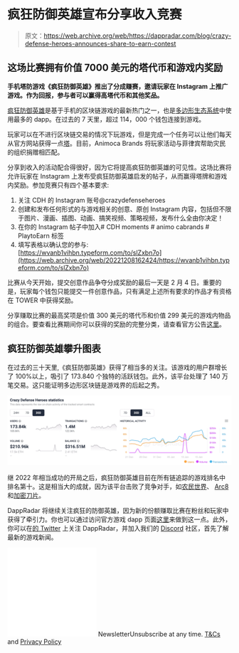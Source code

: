 # 疯狂防御英雄宣布分享收入竞赛

> 原文：<https://web.archive.org/web/https://dappradar.com/blog/crazy-defense-heroes-announces-share-to-earn-contest>

## 这场比赛拥有价值 7000 美元的塔代币和游戏内奖励

**手机塔防游戏《疯狂防御英雄》推出了分成赚赛，邀请玩家在 Instagram 上推广游戏。作为回报，参与者可以赢得高塔代币和其他奖品。**

[疯狂防御英雄](https://web.archive.org/web/20221208162424/https://dappradar.com/multichain/games/crazy-defense-heroes)是基于手机的区块链游戏的最新热门之一，也是[多边形生态系统](https://web.archive.org/web/20221208162424/https://dappradar.com/rankings/protocol/polygon)中使用最多的 dapp。在过去的 7 天里，超过 114，000 个钱包连接到游戏。

玩家可以在不进行区块链交易的情况下玩游戏，但是完成一个任务可以让他们每天从官方网站获得一点[塔](https://web.archive.org/web/20221208162424/https://dappradar.com/hub/token/polygon/TOWER?from=0x1c9922314ed1415c95b9fd453c3818fd41867d0b)。目前，Animoca Brands 将玩家活动与菲律宾帮助灾民的组织捐赠相匹配。

分享到收入的活动配合得很好，因为它将提高疯狂防御英雄的可见性。这场比赛将允许玩家在 Instagram 上发布受疯狂防御英雄启发的帖子，从而赢得塔牌和游戏内奖励。参加竞赛只有四个基本要求:

1.  关注 CDH 的 Instagram 账号@crazydefenseheroes
2.  创建和发布任何形式的与游戏相关的创意、原创 Instagram 内容，包括但不限于图片、漫画、插图、动画、搞笑视频、策略视频，发布什么全由你决定！
3.  在你的 Instagram 帖子中加入# CDH moments # animo cabrands # PlaytoEarn 标签
4.  填写表格以确认您的参与:[https://wvanb1vihbn.typeform.com/to/slZxbn7o](https://web.archive.org/web/20221208162424/https://wvanb1vihbn.typeform.com/to/slZxbn7o)

比赛从今天开始，提交创意作品争夺分成奖励的最后一天是 2 月 4 日。重要的是，玩家每个钱包只能提交一件创意作品，只有满足上述所有要求的作品才有资格在 TOWER 中获得奖励。

分享赚取比赛的最高奖项是价值 300 美元的塔代币和价值 299 美元的游戏内物品的组合。要查看比赛期间你可以获得的奖励的完整分类，请查看官方公告[这里](https://web.archive.org/web/20221208162424/https://medium.com/tower-token/crazy-defense-heroes-share-to-earn-is-here-baf56d9e66c2)。

## 疯狂防御英雄攀升图表

在过去的三十天里,《疯狂防御英雄》获得了相当多的关注。该游戏的用户群增长了 100%以上，吸引了 173.840 个独特的活跃钱包。此外，该平台处理了 140 万笔交易。这只能证明多边形区块链是游戏界的后起之秀。

![](img/84ec12c2a0210f9c8310a161bfae6528.png)

继 2022 年相当成功的开局之后，疯狂防御英雄目前在所有链追踪的游戏排名中排名第十。这是相当大的成就，因为该平台击败了竞争对手，如[农民世界](https://web.archive.org/web/20221208162424/https://dappradar.com/wax/games/farmers-world)、 [Arc8](https://web.archive.org/web/20221208162424/https://dappradar.com/polygon/games/arc8-by-gamee-1) 和[加密刀片](https://web.archive.org/web/20221208162424/https://dappradar.com/multichain/games/cryptoblades)。

DappRadar 将继续关注疯狂的防御英雄，因为新的份额赚取比赛在粉丝和玩家中获得了牵引力。你也可以通过访问官方游戏 dapp 页面[这里](https://web.archive.org/web/20221208162424/https://dappradar.com/multichain/games/crazy-defense-heroes)来做到这一点。此外，你可以在[的 Twitter](https://web.archive.org/web/20221208162424/https://twitter.com/dappradar) 上关注 DappRadar，并加入我们的 [Discord](https://web.archive.org/web/20221208162424/https://discord.gg/4ybbssrHkm) 社区，首先了解最新的游戏新闻。

![](img/6d5a4a2d609c56e1a5771717e54ba759.png) NewsletterUnsubscribe at any time. [T&Cs](https://web.archive.org/web/20221208162424/https://dappradar.com/terms) and [Privacy Policy](https://web.archive.org/web/20221208162424/https://dappradar.com/privacy-policy)